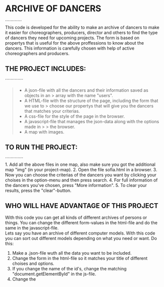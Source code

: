 
# ARCHIVE OF DANCERS  
´´´´´´´´´´´´  
    This code is developed for the ability to make an archive of dancers to make it easier for choreographers, producers, director and others to find the type of dancers they need for upcoming projects. The form is based on propertys that is useful for the above proffessions to know about the dancers. This information is carefully chosen with help of active choreographers and producers. 

## THE PROJECT INCLUDES:  
´´´´´´´´´´´´´  
 >   - A json-file with all the dancers and their information saved as objects in an > array with the name "users". 
 >   - A HTML-file with the structure of the page, including the form that we use to > choose our propertys that will give you the dancers that matches your criterias.
 >   - A css-file for the style of the page in the browser.
 >   - A javascript-file that manages the json-data along with the options made in > > the browser. 
 >   - A map with images.


## TO RUN THE PROJECT:  
´´´´´´´´´´´´´  
    1. Add all the above files in one map, also make sure you got the additional map "img" (in your project-map).
    2. Open the file sofia.html in a browser.
    3. Now you can choose the criterias of the dancers you want by clicking your choises in the option-menu and then press search.
    4. For full information of the dancers you've chosen, press "More information".
    5. To clear your results, press the "clear"-button.  


## WHO WILL HAVE ADVANTAGE OF THIS PROJECT  
With this code you can get all kinds of different archives of persons or things. You can change the different form-values in the html-file and do the same in the javascript-file.  
Lets say you have an archive of different computer models. With this code you can sort out different models depending on what you need or want. 
Do this:  
1. Make a .json-file wuth all the data you want to be included.
1. Change the form in the html-file so it matches your title of different choises and options.
2. If you change the name of the id's, change the matching "document.getElementById" in the js-file.
3. Change the 


